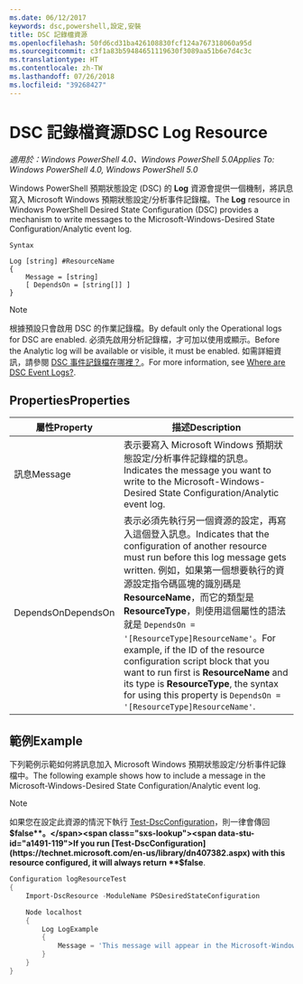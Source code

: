 ```yaml
---
ms.date: 06/12/2017
keywords: dsc,powershell,設定,安裝
title: DSC 記錄檔資源
ms.openlocfilehash: 50fd6cd31ba426108830fcf124a767318060a95d
ms.sourcegitcommit: c3f1a83b59484651119630f3089aa51b6e7d4c3c
ms.translationtype: HT
ms.contentlocale: zh-TW
ms.lasthandoff: 07/26/2018
ms.locfileid: "39268427"
---
```

# <a name="dsc-log-resource"></a><span data-ttu-id="a1491-103">DSC 記錄檔資源</span><span class="sxs-lookup"><span data-stu-id="a1491-103">DSC Log Resource</span></span>

<span data-ttu-id="a1491-104">_適用於：Windows PowerShell 4.0、Windows PowerShell 5.0_</span><span class="sxs-lookup"><span data-stu-id="a1491-104">_Applies To: Windows PowerShell 4.0, Windows PowerShell 5.0_</span></span>

<span data-ttu-id="a1491-105">Windows PowerShell 預期狀態設定 (DSC) 的 __Log__ 資源會提供一個機制，將訊息寫入 Microsoft Windows 預期狀態設定/分析事件記錄檔。</span><span class="sxs-lookup"><span data-stu-id="a1491-105">The __Log__ resource in Windows PowerShell Desired State Configuration (DSC) provides a mechanism to write messages to the Microsoft-Windows-Desired State Configuration/Analytic event log.</span></span>

```
Syntax

Log [string] #ResourceName
{
    Message = [string]
    [ DependsOn = [string[]] ]
}
```

> [!NOTE]
> <span data-ttu-id="a1491-106">根據預設只會啟用 DSC 的作業記錄檔。</span><span class="sxs-lookup"><span data-stu-id="a1491-106">By default only the Operational logs for DSC are enabled.</span></span> <span data-ttu-id="a1491-107">必須先啟用分析記錄檔，才可加以使用或顯示。</span><span class="sxs-lookup"><span data-stu-id="a1491-107">Before the Analytic log will be available or visible, it must be enabled.</span></span> <span data-ttu-id="a1491-108">如需詳細資訊，請參閱 [DSC 事件記錄檔在哪裡？](troubleshooting.md#where-are-dsc-event-logs)。</span><span class="sxs-lookup"><span data-stu-id="a1491-108">For more information, see [Where are DSC Event Logs?](troubleshooting.md#where-are-dsc-event-logs).</span></span>

## <a name="properties"></a><span data-ttu-id="a1491-109">Properties</span><span class="sxs-lookup"><span data-stu-id="a1491-109">Properties</span></span>

| <span data-ttu-id="a1491-110">屬性</span><span class="sxs-lookup"><span data-stu-id="a1491-110">Property</span></span> | <span data-ttu-id="a1491-111">描述</span><span class="sxs-lookup"><span data-stu-id="a1491-111">Description</span></span> |
| --- | --- |
| <span data-ttu-id="a1491-112">訊息</span><span class="sxs-lookup"><span data-stu-id="a1491-112">Message</span></span>| <span data-ttu-id="a1491-113">表示要寫入 Microsoft Windows 預期狀態設定/分析事件記錄檔的訊息。</span><span class="sxs-lookup"><span data-stu-id="a1491-113">Indicates the message you want to write to the Microsoft-Windows-Desired State Configuration/Analytic event log.</span></span>|
| <span data-ttu-id="a1491-114">DependsOn</span><span class="sxs-lookup"><span data-stu-id="a1491-114">DependsOn</span></span> | <span data-ttu-id="a1491-115">表示必須先執行另一個資源的設定，再寫入這個登入訊息。</span><span class="sxs-lookup"><span data-stu-id="a1491-115">Indicates that the configuration of another resource must run before this log message gets written.</span></span> <span data-ttu-id="a1491-116">例如，如果第一個想要執行的資源設定指令碼區塊的識別碼是 **ResourceName**，而它的類型是 **ResourceType**，則使用這個屬性的語法就是 `DependsOn = '[ResourceType]ResourceName'`。</span><span class="sxs-lookup"><span data-stu-id="a1491-116">For example, if the ID of the resource configuration script block that you want to run first is **ResourceName** and its type is **ResourceType**, the syntax for using this property is `DependsOn = '[ResourceType]ResourceName'`.</span></span>|

## <a name="example"></a><span data-ttu-id="a1491-117">範例</span><span class="sxs-lookup"><span data-stu-id="a1491-117">Example</span></span>

<span data-ttu-id="a1491-118">下列範例示範如何將訊息加入 Microsoft Windows 預期狀態設定/分析事件記錄檔中。</span><span class="sxs-lookup"><span data-stu-id="a1491-118">The following example shows how to include a message in the Microsoft-Windows-Desired State Configuration/Analytic event log.</span></span>

> [!NOTE]
> <span data-ttu-id="a1491-119">如果您在設定此資源的情況下執行 [Test-DscConfiguration](https://technet.microsoft.com/en-us/library/dn407382.aspx)，則一律會傳回 **$false**。</span><span class="sxs-lookup"><span data-stu-id="a1491-119">If you run [Test-DscConfiguration](https://technet.microsoft.com/en-us/library/dn407382.aspx) with this resource configured, it will always return **$false**.</span></span>

```powershell
Configuration logResourceTest
{
    Import-DscResource -ModuleName PSDesiredStateConfiguration

    Node localhost
    {
        Log LogExample
        {
            Message = 'This message will appear in the Microsoft-Windows-Desired State Configuration/Analytic event log.'
        }
    }
}
```